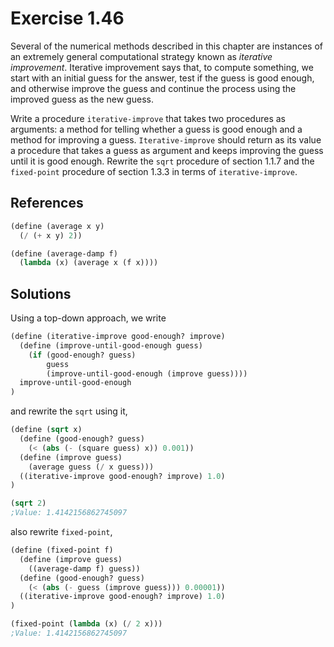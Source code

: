 Exercise 1.46
=============
Several of the numerical methods described in this chapter are instances of an extremely general computational strategy known as *iterative improvement*. Iterative improvement says that, to compute something, we start with an initial guess for the answer, test if the guess is good enough, and otherwise improve the guess and continue the process using the improved guess as the new guess. 

Write a procedure `iterative-improve` that takes two procedures as arguments: a method for telling whether a guess is good enough and a method for improving a guess. `Iterative-improve` should return as its value a procedure that takes a guess as argument and keeps improving the guess until it is good enough. Rewrite the `sqrt` procedure of section 1.1.7 and the `fixed-point` procedure of section 1.3.3 in terms of `iterative-improve`.


References
----------
```scheme
(define (average x y)
  (/ (+ x y) 2))

(define (average-damp f)
  (lambda (x) (average x (f x))))
```

Solutions
---------
Using a top-down approach, we write

```scheme
(define (iterative-improve good-enough? improve)
  (define (improve-until-good-enough guess)
    (if (good-enough? guess)
        guess
        (improve-until-good-enough (improve guess))))
  improve-until-good-enough
)
```

and rewrite the `sqrt` using it,

```scheme
(define (sqrt x)
  (define (good-enough? guess)
    (< (abs (- (square guess) x)) 0.001))
  (define (improve guess)
    (average guess (/ x guess)))
  ((iterative-improve good-enough? improve) 1.0)
)

(sqrt 2)
;Value: 1.4142156862745097
```

also rewrite `fixed-point`,

```scheme
(define (fixed-point f)
  (define (improve guess)
    ((average-damp f) guess))
  (define (good-enough? guess)
    (< (abs (- guess (improve guess))) 0.00001))
  ((iterative-improve good-enough? improve) 1.0)
)

(fixed-point (lambda (x) (/ 2 x)))
;Value: 1.4142156862745097
```